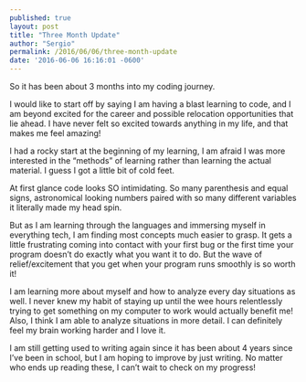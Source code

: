 ```yaml
---
published: true
layout: post
title: "Three Month Update"
author: "Sergio"
permalink: /2016/06/06/three-month-update
date: '2016-06-06 16:16:01 -0600'
---
```


So it has been about 3 months into my coding journey.

I would like to start off by saying I am having a blast learning to code, and I am beyond excited for the career and possible relocation opportunities that lie ahead. I have never felt so excited towards anything in my life, and that makes me feel amazing!

I had a rocky start at the beginning of my learning, I am afraid I was more interested in the “methods” of learning rather than learning the actual material. I guess I got a little bit of cold feet.

At first glance code looks SO intimidating. So many parenthesis and equal signs, astronomical looking numbers paired with so many different variables it literally made my head spin.

But as I am learning through the languages and immersing myself in everything tech, I am finding most concepts much easier to grasp. It gets a little frustrating coming into contact with your first bug or the first time your program doesn’t do exactly what you want it to do. But the wave of relief/excitement that you get when your program runs smoothly is so worth it!

I am learning more about myself and how to analyze every day situations as well. I never knew my habit of staying up until the wee hours relentlessly trying to get something on my computer to work would actually benefit me! Also, I think I am able to analyze situations in more detail. I can definitely feel my brain working harder and I love it.

I am still getting used to writing again since it has been about 4 years since I’ve been in school, but I am hoping to improve by just writing. No matter who ends up reading these, I can’t wait to check on my progress!
